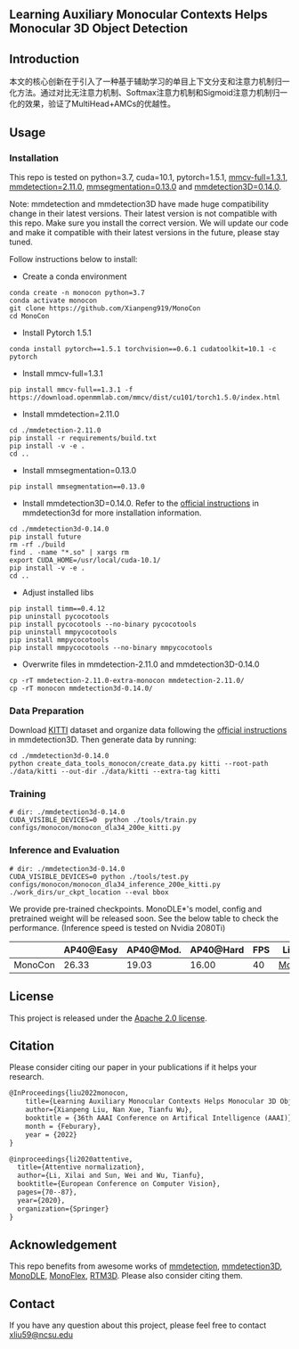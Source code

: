## Learning Auxiliary Monocular Contexts Helps Monocular 3D Object Detection


## Introduction

本文的核心创新在于引入了一种基于辅助学习的单目上下文分支和注意力机制归一化方法。通过对比无注意力机制、Softmax注意力机制和Sigmoid注意力机制归一化的效果，验证了MultiHead+AMCs的优越性。


## Usage

### Installation

This repo is tested on python=3.7, cuda=10.1, pytorch=1.5.1, [mmcv-full=1.3.1](https://github.com/open-mmlab/mmcv), 
[mmdetection=2.11.0](https://github.com/open-mmlab/mmdetection), [mmsegmentation=0.13.0](https://github.com/open-mmlab/mmsegmentation) and 
[mmdetection3D=0.14.0](https://github.com/open-mmlab/mmdetection3d).

Note: mmdetection and mmdetection3D have made huge compatibility change in their latest versions. 
Their latest version is not compatible with this repo.
Make sure you install the correct version. 
We will update our code and make it compatible with their latest versions in the future, 
please stay tuned.

Follow instructions below to install:

- Create a conda environment

```
conda create -n monocon python=3.7
conda activate monocon
git clone https://github.com/Xianpeng919/MonoCon
cd MonoCon
```

- Install Pytorch 1.5.1

```
conda install pytorch==1.5.1 torchvision==0.6.1 cudatoolkit=10.1 -c pytorch
```

- Install mmcv-full=1.3.1

```
pip install mmcv-full==1.3.1 -f https://download.openmmlab.com/mmcv/dist/cu101/torch1.5.0/index.html
```

- Install mmdetection=2.11.0

```
cd ./mmdetection-2.11.0
pip install -r requirements/build.txt
pip install -v -e .
cd ..
```

- Install mmsegmentation=0.13.0

```
pip install mmsegmentation==0.13.0
```

- Install mmdetection3D=0.14.0. Refer to the [official instructions](https://mmdetection3d.readthedocs.io/en/latest/) 
 in mmdetection3d for more installation information.

```
cd ./mmdetection3d-0.14.0
pip install future
rm -rf ./build
find . -name "*.so" | xargs rm
export CUDA_HOME=/usr/local/cuda-10.1/
pip install -v -e .
cd ..
```

- Adjust installed libs

```
pip install timm==0.4.12
pip uninstall pycocotools
pip install pycocotools --no-binary pycocotools
pip uninstall mmpycocotools
pip install mmpycocotools
pip install mmpycocotools --no-binary mmpycocotools
```

 
- Overwrite files in mmdetection-2.11.0 and mmdetection3D-0.14.0

```
cp -rT mmdetection-2.11.0-extra-monocon mmdetection-2.11.0/
cp -rT monocon mmdetection3d-0.14.0/
```


### Data Preparation

Download [KITTI](http://www.cvlibs.net/datasets/kitti/eval_object.php?obj_benchmark=3d) dataset and organize data 
 following the [official instructions](https://mmdetection3d.readthedocs.io/en/latest/)
  in mmdetection3D. Then generate data by running:
  
```
cd ./mmdetection3d-0.14.0
python create_data_tools_monocon/create_data.py kitti --root-path ./data/kitti --out-dir ./data/kitti --extra-tag kitti
```


### Training

```
# dir: ./mmdetection3d-0.14.0
CUDA_VISIBLE_DEVICES=0  python ./tools/train.py configs/monocon/monocon_dla34_200e_kitti.py
```


### Inference and Evaluation

```
# dir: ./mmdetection3d-0.14.0
CUDA_VISIBLE_DEVICES=0 python ./tools/test.py configs/monocon/monocon_dla34_inference_200e_kitti.py ./work_dirs/ur_ckpt_location --eval bbox
```

We provide pre-trained checkpoints. MonoDLE*'s model, config and pretrained weight will be released soon.
See the below table to check the performance. (Inference speed is tested on Nvidia 2080Ti)

|         | AP40@Easy | AP40@Mod. | AP40@Hard | FPS | Link      |
| ------- | --------- |-----------|-----------|-----|-----------|
| MonoCon | 26.33     | 19.03     | 16.00     | 40  | [Model](https://drive.google.com/file/d/1XOTGfehtT8Vnvhk2dvwEZAiW9gVlS1_M/view?usp=sharing) |


## License

This project is released under the [Apache 2.0 license](LICENSE).


## Citation

Please consider citing our paper in your publications if it helps your research.

```latex
@InProceedings{liu2022monocon,
    title={Learning Auxiliary Monocular Contexts Helps Monocular 3D Object Detection},
    author={Xianpeng Liu, Nan Xue, Tianfu Wu},
    booktitle = {36th AAAI Conference on Artifical Intelligence (AAAI)},
    month = {Feburary},
    year = {2022}
}

@inproceedings{li2020attentive,
  title={Attentive normalization},
  author={Li, Xilai and Sun, Wei and Wu, Tianfu},
  booktitle={European Conference on Computer Vision},
  pages={70--87},
  year={2020},
  organization={Springer}
}
```

## Acknowledgement

This repo benefits from awesome works of [mmdetection](https://github.com/open-mmlab/mmdetection), 
[mmdetection3D](https://github.com/open-mmlab/mmdetection3d), [MonoDLE](https://github.com/xinzhuma/monodle),
[MonoFlex](https://github.com/zhangyp15/MonoFlex),
[RTM3D](https://github.com/Banconxuan/RTM3D).  Please also consider citing them.

## Contact

If you have any question about this project, please feel free to contact [xliu59@ncsu.edu](xliu59@ncsu.edu)

